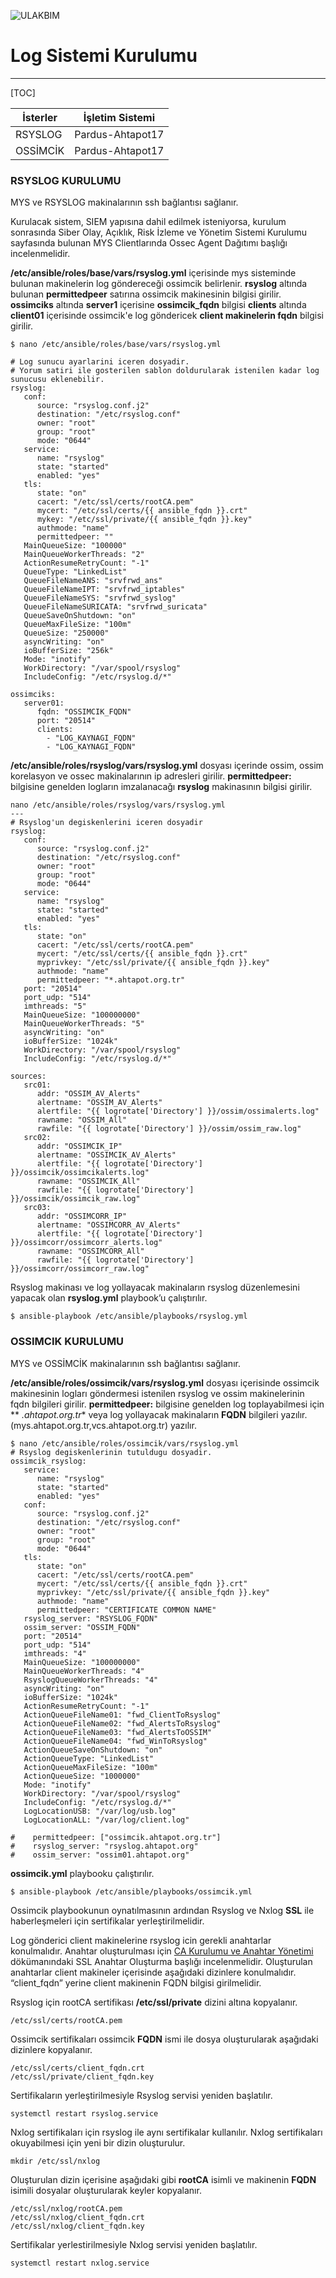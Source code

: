 ![ULAKBIM](../img/ulakbim.jpg)
# Log Sistemi Kurulumu
-----------------

[TOC]


 |   İsterler	|   İşletim Sistemi   |
 |  ----------	|  -----------------  |
 |     RSYSLOG	|   Pardus-Ahtapot17  |
 |     OSSİMCİK	|   Pardus-Ahtapot17  |


### RSYSLOG KURULUMU

MYS ve RSYSLOG makinalarının ssh bağlantısı sağlanır. 

Kurulacak sistem, SIEM yapısına dahil edilmek isteniyorsa, kurulum sonrasında Siber Olay, Açıklık, Risk İzleme ve Yönetim Sistemi Kurulumu sayfasında bulunan 
MYS Clientlarında Ossec Agent Dağıtımı başlığı incelenmelidir.

**/etc/ansible/roles/base/vars/rsyslog.yml** içerisinde mys sisteminde bulunan makinelerin log göndereceği ossimcik belirlenir. **rsyslog** altında bulunan **permittedpeer** satırına ossimcik makinesinin bilgisi girilir. **ossimciks** altında **server1** içerisine **ossimcik_fqdn** bilgisi **clients** altında **client01** içerisinde ossimcik'e log göndericek **client makinelerin fqdn** bilgisi girilir.
```
$ nano /etc/ansible/roles/base/vars/rsyslog.yml

# Log sunucu ayarlarini iceren dosyadir.
# Yorum satiri ile gosterilen sablon doldurularak istenilen kadar log sunucusu eklenebilir.
rsyslog:
   conf:
      source: "rsyslog.conf.j2" 
      destination: "/etc/rsyslog.conf" 
      owner: "root" 
      group: "root" 
      mode: "0644" 
   service:
      name: "rsyslog" 
      state: "started" 
      enabled: "yes"
   tls:
      state: "on"
      cacert: "/etc/ssl/certs/rootCA.pem"
      mycert: "/etc/ssl/certs/{{ ansible_fqdn }}.crt"
      mykey: "/etc/ssl/private/{{ ansible_fqdn }}.key"   
      authmode: "name"
      permittedpeer: ""
   MainQueueSize: "100000"
   MainQueueWorkerThreads: "2"
   ActionResumeRetryCount: "-1"
   QueueType: "LinkedList"
   QueueFileNameANS: "srvfrwd_ans"
   QueueFileNameIPT: "srvfrwd_iptables"
   QueueFileNameSYS: "srvfrwd_syslog"
   QueueFileNameSURICATA: "srvfrwd_suricata"
   QueueSaveOnShutdown: "on"
   QueueMaxFileSize: "100m"
   QueueSize: "250000"
   asyncWriting: "on" 
   ioBufferSize: "256k" 
   Mode: "inotify"
   WorkDirectory: "/var/spool/rsyslog" 
   IncludeConfig: "/etc/rsyslog.d/*" 

ossimciks:
   server01:
      fqdn: "OSSIMCIK_FQDN"
      port: "20514"
      clients:
        - "LOG_KAYNAGI_FQDN"
        - "LOG_KAYNAGI_FQDN"
```

**/etc/ansible/roles/rsyslog/vars/rsyslog.yml** dosyası içerinde ossim, ossim korelasyon ve ossec makinalarının ip adresleri girilir. **permittedpeer:** bilgisine genelden logların imzalanacağı **rsyslog** makinasının bilgisi girilir.

```
nano /etc/ansible/roles/rsyslog/vars/rsyslog.yml
---
# Rsyslog'un degiskenlerini iceren dosyadir
rsyslog:
   conf:
      source: "rsyslog.conf.j2"
      destination: "/etc/rsyslog.conf"
      owner: "root"
      group: "root"
      mode: "0644"
   service:
      name: "rsyslog"
      state: "started"
      enabled: "yes"
   tls:
      state: "on"
      cacert: "/etc/ssl/certs/rootCA.pem"
      mycert: "/etc/ssl/certs/{{ ansible_fqdn }}.crt"
      myprivkey: "/etc/ssl/private/{{ ansible_fqdn }}.key"
      authmode: "name"
      permittedpeer: "*.ahtapot.org.tr"
   port: "20514"
   port_udp: "514"
   imthreads: "5"
   MainQueueSize: "100000000"
   MainQueueWorkerThreads: "5"
   asyncWriting: "on"
   ioBufferSize: "1024k"
   WorkDirectory: "/var/spool/rsyslog"
   IncludeConfig: "/etc/rsyslog.d/*"

sources:
   src01:
      addr: "OSSIM_AV_Alerts"
      alertname: "OSSIM_AV_Alerts"
      alertfile: "{{ logrotate['Directory'] }}/ossim/ossimalerts.log"
      rawname: "OSSIM_All"
      rawfile: "{{ logrotate['Directory'] }}/ossim/ossim_raw.log"
   src02:
      addr: "OSSIMCIK_IP"
      alertname: "OSSIMCIK_AV_Alerts"
      alertfile: "{{ logrotate['Directory'] }}/ossimcik/ossimcikalerts.log"
      rawname: "OSSIMCIK_All"
      rawfile: "{{ logrotate['Directory'] }}/ossimcik/ossimcik_raw.log"
   src03:
      addr: "OSSIMCORR_IP"
      alertname: "OSSIMCORR_AV_Alerts"
      alertfile: "{{ logrotate['Directory'] }}/ossimcorr/ossimcorr_alerts.log"
      rawname: "OSSIMCORR_All"
      rawfile: "{{ logrotate['Directory'] }}/ossimcorr/ossimcorr_raw.log"

```

Rsyslog makinası ve log yollayacak makinaların rsyslog düzenlemesini yapacak olan **rsyslog.yml** playbook’u çalıştırılır.
```
$ ansible-playbook /etc/ansible/playbooks/rsyslog.yml
```

### OSSIMCIK KURULUMU

MYS ve OSSİMCİK makinalarının ssh bağlantısı sağlanır. 

**/etc/ansible/roles/ossimcik/vars/rsyslog.yml** dosyası içerisinde ossimcik makinesinin logları göndermesi istenilen rsyslog ve ossim makinelerinin fqdn bilgileri girilir. **permittedpeer:** bilgisine genelden log toplayabilmesi için ** *.ahtapot.org.tr** veya log yollayacak makinaların **FQDN** bilgileri yazılır. (mys.ahtapot.org.tr,vcs.ahtapot.org.tr) yazılır. 
```
$ nano /etc/ansible/roles/ossimcik/vars/rsyslog.yml
# Rsyslog degiskenlerinin tutuldugu dosyadir.
ossimcik_rsyslog:
   service:
      name: "rsyslog"
      state: "started"
      enabled: "yes"
   conf:
      source: "rsyslog.conf.j2"
      destination: "/etc/rsyslog.conf"
      owner: "root"
      group: "root"
      mode: "0644"
   tls:
      state: "on"
      cacert: "/etc/ssl/certs/rootCA.pem"
      mycert: "/etc/ssl/certs/{{ ansible_fqdn }}.crt"
      myprivkey: "/etc/ssl/private/{{ ansible_fqdn }}.key"
      authmode: "name"
      permittedpeer: "CERTIFICATE COMMON NAME"
   rsyslog_server: "RSYSLOG_FQDN"
   ossim_server: "OSSIM_FQDN"
   port: "20514"
   port_udp: "514"
   imthreads: "4"
   MainQueueSize: "100000000"
   MainQueueWorkerThreads: "4"
   RsyslogQueueWorkerThreads: "4"
   asyncWriting: "on"
   ioBufferSize: "1024k"
   ActionResumeRetryCount: "-1"
   ActionQueueFileName01: "fwd_ClientToRsyslog"
   ActionQueueFileName02: "fwd_AlertsToRsyslog"
   ActionQueueFileName03: "fwd_AlertsToOSSIM"
   ActionQueueFileName04: "fwd_WinToRsyslog"
   ActionQueueSaveOnShutdown: "on"
   ActionQueueType: "LinkedList"
   ActionQueueMaxFileSize: "100m"
   ActionQueueSize: "1000000"
   Mode: "inotify"
   WorkDirectory: "/var/spool/rsyslog"
   IncludeConfig: "/etc/rsyslog.d/*"
   LogLocationUSB: "/var/log/usb.log"
   LogLocationALL: "/var/log/client.log"

#    permittedpeer: ["ossimcik.ahtapot.org.tr"]
#    rsyslog_server: "rsyslog.ahtapot.org"
#    ossim_server: "ossim01.ahtapot.org"
```

**ossimcik.yml** playbooku çalıştırılır.
```
$ ansible-playbook /etc/ansible/playbooks/ossimcik.yml
```
Ossimcik playbookunun oynatılmasının ardından Rsyslog ve Nxlog **SSL** ile haberleşmeleri için sertifikalar yerleştirilmelidir.

Log gönderici client makinelerine rsyslog icin gerekli anahtarlar konulmalıdır. Anahtar oluşturulması için [CA Kurulumu ve Anahtar Yönetimi](ca-kurulum.md) dökümanındaki SSL Anahtar Oluşturma başlığı incelenmelidir. Oluşturulan anahtarlar client makineler içerisinde aşağıdaki dizinlere konulmalıdır. “client_fqdn” yerine client makinenin FQDN bilgisi girilmelidir.

Rsyslog için rootCA sertifikası **/etc/ssl/private** dizini altına kopyalanır.
```
/etc/ssl/certs/rootCA.pem
```
Ossimcik sertifikaları ossimcik **FQDN** ismi ile dosya oluşturularak aşağıdaki dizinlere kopyalanır.
```
/etc/ssl/certs/client_fqdn.crt
/etc/ssl/private/client_fqdn.key
```
Sertifikaların yerleştirilmesiyle Rsyslog servisi yeniden başlatılır.
```
systemctl restart rsyslog.service
```
Nxlog sertifikaları için rsyslog ile aynı sertifikalar kullanılır. Nxlog sertifikaları okuyabilmesi için yeni bir dizin oluşturulur.
```
mkdir /etc/ssl/nxlog
```
Oluşturulan dizin içerisine aşağıdaki gibi **rootCA** isimli ve makinenin **FQDN** isimili dosyalar oluşturularak keyler kopyalanır. 
```
/etc/ssl/nxlog/rootCA.pem
/etc/ssl/nxlog/client_fqdn.crt
/etc/ssl/nxlog/client_fqdn.key
```
Sertifikalar yerlestirilmesiyle Nxlog servisi yeniden başlatılır.
```
systemctl restart nxlog.service
```
